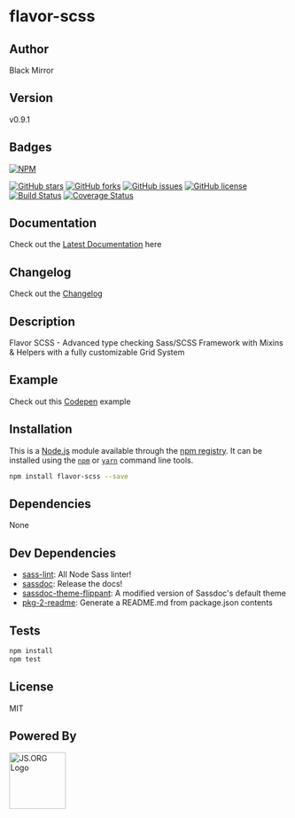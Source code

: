 # flavor-scss

## Author
Black Mirror

## Version
v0.9.1

## Badges

[![NPM](https://nodei.co/npm/flavor-scss.png)](https://nodei.co/npm/flavor-scss/)

[![GitHub stars](https://img.shields.io/github/stars/blackmirror1980/flavor-scss.svg?style=plastic)](https://github.com/blackmirror1980/flavor-scss/stargazers) [![GitHub forks](https://img.shields.io/github/forks/blackmirror1980/flavor-scss.svg?style=plastic)](https://github.com/blackmirror1980/flavor-scss/network) [![GitHub issues](https://img.shields.io/github/issues/blackmirror1980/flavor-scss.svg?style=plastic)](https://github.com/blackmirror1980/flavor-scss/issues) [![GitHub license](https://img.shields.io/github/license/blackmirror1980/flavor-scss.svg?style=plastic)](https://github.com/blackmirror1980/flavor-scss/blob/master/LICENSE) [![Build Status](https://travis-ci.org/blackmirror1980/flavor-scss.svg?branch=master)](https://travis-ci.org/blackmirror1980/flavor-scss) [![Coverage Status](https://coveralls.io/repos/github/blackmirror1980/flavor-scss/badge.svg?branch=master)](https://coveralls.io/github/blackmirror1980/flavor-scss?branch=master)

## Documentation
Check out the [Latest Documentation](https://blackmirror1980.github.io/flavor-scss/index.html) here

## Changelog
Check out the [Changelog](https://github.com/blackmirror1980/flavor-scss/blob/master/CHANGELOG.md)

## Description
Flavor SCSS - Advanced type checking Sass/SCSS Framework with Mixins &amp; Helpers with a fully customizable Grid System

## Example
Check out this [Codepen]() example

## Installation

This is a [Node.js](https://nodejs.org/) module available through the 
[npm registry](https://www.npmjs.com/). It can be installed using the 
[`npm`](https://docs.npmjs.com/getting-started/installing-npm-packages-locally)
or 
[`yarn`](https://yarnpkg.com/en/)
command line tools.

```sh
npm install flavor-scss --save
```

## Dependencies

None

## Dev Dependencies

- [sass-lint](https://ghub.io/sass-lint): All Node Sass linter!
- [sassdoc](https://ghub.io/sassdoc): Release the docs!
- [sassdoc-theme-flippant](https://ghub.io/sassdoc-theme-flippant): A modified version of Sassdoc&#39;s default theme
- [pkg-2-readme](https://ghub.io/pkg-2-readme): Generate a README.md from package.json contents

## Tests

```sh
npm install
npm test
```


## License

MIT

## Powered By
<a href="http://js.org" target="_blank" title="JS.ORG | JavaScript Community">
<img src="http://logo.js.org/dark_horz.png" width="102" alt="JS.ORG Logo"/></a>
<!-- alternatives [bright|dark]_[horz|vert|tiny].png (width[horz:102,vert:50,tiny:77]) -->
